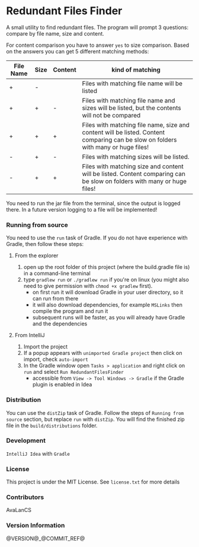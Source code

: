 # Redundant Files Finder
A small utility to find redundant files. The program will prompt 3 questions: compare by file name, size and content.

For content comparison you have to answer `yes` to size comparison. Based on the answers you can get 5 different matching methods:
<table>
    <thead>
        <tr>
            <th>File Name</th>
            <th>Size</th>
            <th>Content</th>
            <th>kind of matching</th>
        </tr>
    </thead>
    <tbody>
        <tr>
            <td>+</td>
            <td>-</td>
            <td>&nbsp;</td>
            <td>Files with matching file name will be listed</td>
        </tr>
        <tr>
            <td>+</td>
            <td>+</td>
            <td>-</td>
            <td>Files with matching file name and sizes will be listed, but the contents will not be compared</td>
        </tr>
        <tr>
            <td>+</td>
            <td>+</td>
            <td>+</td>
            <td>Files with matching file name, size and content will be listed. Content comparing can be slow on folders with many or huge files!</td>
        </tr>
        <tr>
            <td>-</td>
            <td>+</td>
            <td>-</td>
            <td>Files with matching sizes will be listed.</td>
        </tr>
        <tr>
            <td>-</td>
            <td>+</td>
            <td>+</td>
            <td>Files with matching size and content will be listed. Content comparing can be slow on folders with many or huge files!</td>
        </tr>
    </tbody>
</table>

You need to run the jar file from the terminal, since the output is logged there. In a future version logging to a file will be implemented!

### Running from source
You need to use the `run` task of Gradle. If you do not have experience with Gradle, then follow these steps:

1. From the explorer
   1. open up the root folder of this project (where the build.gradle file is) in a command-line terminal
   2. type `gradlew run` or `./gradlew run` if you're on linux (you might also need to give permission with `chmod +x gradlew` first).
      - on first run it will download Gradle in your user directory, so it can run from there
      - it will also download dependencies, for example `MSLinks` then compile the program and run it
      - subsequent runs will be faster, as you will already have Gradle and the dependencies

2. From IntelliJ
   1. Import the project
   2. If a popup appears with `unimported Gradle project` then click on import, check `auto-import`
   3. In the Gradle window open `Tasks > application` and right click on `run` and select `Run RedundantFilesFinder`
      - accessible from `View -> Tool Windows -> Gradle` if the Gradle plugin is enabled in Idea

### Distribution

You can use the `distZip` task of Gradle. Follow the steps of `Running from source` section, 
but replace `run` with `distZip`. You will find the finished zip file in the `build/distributions` folder.

### Development

`IntelliJ Idea` with `Gradle`

### License

This project is under the MIT License. See `license.txt` for more details

### Contributors

AvaLanCS

### Version Information

@VERSION@_@COMMIT_REF@
